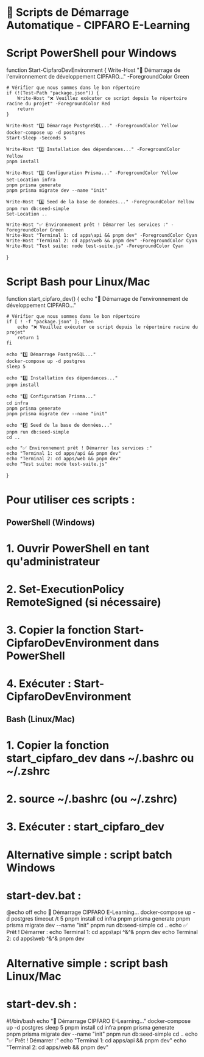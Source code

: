 # 🚀 Scripts de Démarrage Automatique - CIPFARO E-Learning

# Script PowerShell pour Windows
function Start-CipfaroDevEnvironment {
    Write-Host "🚀 Démarrage de l'environnement de développement CIPFARO..." -ForegroundColor Green
    
    # Vérifier que nous sommes dans le bon répertoire
    if (!(Test-Path "package.json")) {
        Write-Host "❌ Veuillez exécuter ce script depuis le répertoire racine du projet" -ForegroundColor Red
        return
    }

    Write-Host "1️⃣ Démarrage PostgreSQL..." -ForegroundColor Yellow
    docker-compose up -d postgres
    Start-Sleep -Seconds 5

    Write-Host "2️⃣ Installation des dépendances..." -ForegroundColor Yellow
    pnpm install

    Write-Host "3️⃣ Configuration Prisma..." -ForegroundColor Yellow
    Set-Location infra
    pnpm prisma generate
    pnpm prisma migrate dev --name "init"

    Write-Host "4️⃣ Seed de la base de données..." -ForegroundColor Yellow
    pnpm run db:seed-simple
    Set-Location ..

    Write-Host "✅ Environnement prêt ! Démarrer les services :" -ForegroundColor Green
    Write-Host "Terminal 1: cd apps\api && pnpm dev" -ForegroundColor Cyan
    Write-Host "Terminal 2: cd apps\web && pnpm dev" -ForegroundColor Cyan
    Write-Host "Test suite: node test-suite.js" -ForegroundColor Cyan
}

# Script Bash pour Linux/Mac
function start_cipfaro_dev() {
    echo "🚀 Démarrage de l'environnement de développement CIPFARO..."
    
    # Vérifier que nous sommes dans le bon répertoire
    if [ ! -f "package.json" ]; then
        echo "❌ Veuillez exécuter ce script depuis le répertoire racine du projet"
        return 1
    fi

    echo "1️⃣ Démarrage PostgreSQL..."
    docker-compose up -d postgres
    sleep 5

    echo "2️⃣ Installation des dépendances..."
    pnpm install

    echo "3️⃣ Configuration Prisma..."
    cd infra
    pnpm prisma generate
    pnpm prisma migrate dev --name "init"

    echo "4️⃣ Seed de la base de données..."
    pnpm run db:seed-simple
    cd ..

    echo "✅ Environnement prêt ! Démarrer les services :"
    echo "Terminal 1: cd apps/api && pnpm dev"
    echo "Terminal 2: cd apps/web && pnpm dev"
    echo "Test suite: node test-suite.js"
}

# Pour utiliser ces scripts :

## PowerShell (Windows)
# 1. Ouvrir PowerShell en tant qu'administrateur
# 2. Set-ExecutionPolicy RemoteSigned (si nécessaire)
# 3. Copier la fonction Start-CipfaroDevEnvironment dans PowerShell
# 4. Exécuter : Start-CipfaroDevEnvironment

## Bash (Linux/Mac)  
# 1. Copier la fonction start_cipfaro_dev dans ~/.bashrc ou ~/.zshrc
# 2. source ~/.bashrc (ou ~/.zshrc)
# 3. Exécuter : start_cipfaro_dev

# Alternative simple : script batch Windows
# start-dev.bat :
@echo off
echo 🚀 Démarrage CIPFARO E-Learning...
docker-compose up -d postgres
timeout /t 5
pnpm install
cd infra
pnpm prisma generate
pnpm prisma migrate dev --name "init"
pnpm run db:seed-simple
cd ..
echo ✅ Prêt ! Démarrer : 
echo Terminal 1: cd apps\api ^&^& pnpm dev
echo Terminal 2: cd apps\web ^&^& pnpm dev

# Alternative simple : script bash Linux/Mac
# start-dev.sh :
#!/bin/bash
echo "🚀 Démarrage CIPFARO E-Learning..."
docker-compose up -d postgres
sleep 5
pnpm install
cd infra
pnpm prisma generate  
pnpm prisma migrate dev --name "init"
pnpm run db:seed-simple
cd ..
echo "✅ Prêt ! Démarrer :"
echo "Terminal 1: cd apps/api && pnpm dev"
echo "Terminal 2: cd apps/web && pnpm dev"